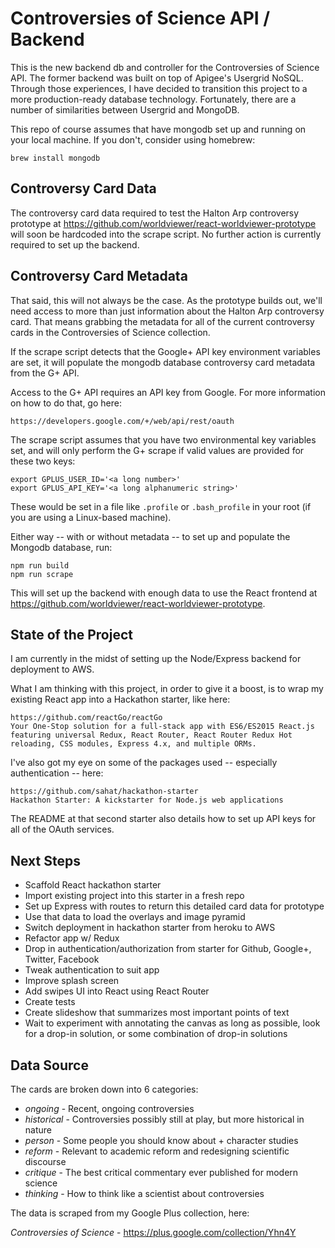 # Controversies of Science API / Backend

This is the new backend db and controller for the Controversies of Science API.  The former backend was built on top of Apigee's Usergrid NoSQL.  Through those experiences, I have decided to transition this project to a more production-ready database technology.  Fortunately, there are a number of similarities between Usergrid and MongoDB.

This repo of course assumes that have mongodb set up and running on your local machine.  If you don't, consider using homebrew:

    brew install mongodb

## Controversy Card Data

The controversy card data required to test the Halton Arp controversy prototype at https://github.com/worldviewer/react-worldviewer-prototype will soon be hardcoded into the scrape script.  No further action is currently required to set up the backend.

## Controversy Card Metadata

That said, this will not always be the case.  As the prototype builds out, we'll need access to more than just information about the Halton Arp controversy card.  That means grabbing the metadata for all of the current controversy cards in the Controversies of Science collection.

If the scrape script detects that the Google+ API key environment variables are set, it will populate the mongodb database controversy card metadata from the G+ API.

Access to the G+ API requires an API key from Google.  For more information on how to do that, go here:

    https://developers.google.com/+/web/api/rest/oauth

The scrape script assumes that you have two environmental key variables set, and will only perform the G+ scrape if valid values are provided for these two keys:

    export GPLUS_USER_ID='<a long number>'
    export GPLUS_API_KEY='<a long alphanumeric string>'

These would be set in a file like `.profile` or `.bash_profile` in your root (if you are using a Linux-based machine).

Either way -- with or without metadata -- to set up and populate the Mongodb database, run:

    npm run build
    npm run scrape

This will set up the backend with enough data to use the React frontend at https://github.com/worldviewer/react-worldviewer-prototype.

## State of the Project

I am currently in the midst of setting up the Node/Express backend for deployment to AWS.

What I am thinking with this project, in order to give it a boost, is to wrap my existing React app into a Hackathon starter, like here:

    https://github.com/reactGo/reactGo
    Your One-Stop solution for a full-stack app with ES6/ES2015 React.js featuring universal Redux, React Router, React Router Redux Hot reloading, CSS modules, Express 4.x, and multiple ORMs.

I've also got my eye on some of the packages used -- especially authentication -- here:

    https://github.com/sahat/hackathon-starter
    Hackathon Starter: A kickstarter for Node.js web applications

The README at that second starter also details how to set up API keys for all of the OAuth services.

## Next Steps

- Scaffold React hackathon starter
- Import existing project into this starter in a fresh repo
- Set up Express with routes to return this detailed card data for prototype
- Use that data to load the overlays and image pyramid
- Switch deployment in hackathon starter from heroku to AWS
- Refactor app w/ Redux
- Drop in authentication/authorization from starter for Github, Google+, Twitter, Facebook
- Tweak authentication to suit app
- Improve splash screen
- Add swipes UI into React using React Router
- Create tests
- Create slideshow that summarizes most important points of text
- Wait to experiment with annotating the canvas as long as possible, look for a drop-in solution, or some combination of drop-in solutions

## Data Source

The cards are broken down into 6 categories:

- *ongoing* - Recent, ongoing controversies
- *historical* - Controversies possibly still at play, but more historical in nature
- *person* - Some people you should know about + character studies
- *reform* - Relevant to academic reform and redesigning scientific discourse
- *critique* - The best critical commentary ever published for modern science
- *thinking* - How to think like a scientist about controversies

The data is scraped from my Google Plus collection, here:

*Controversies of Science* - https://plus.google.com/collection/Yhn4Y

